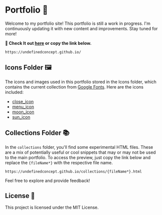# Portfolio 📝

Welcome to my portfolio site! This portfolio is still a work in progress. I'm continuously updating it with new content and improvements. Stay tuned for more!

**📌 Check It out [here](https://undefinedconcept.github.io/) or copy the link below.**
```
https://undefinedconcept.github.io/
```

## Icons Folder 🖼️

The icons and images used in this portfolio stored in the Icons folder, which contains the current collection from [Google Fonts](https://fonts.google.com/icons). Here are the icons included:
- [close_icon](https://fonts.google.com/icons?selected=Material%20Icons%3Aclose)
- [menu_icon](https://fonts.google.com/icons?selected=Material%20Icons%3Amenu)
- [moon_icon](https://fonts.google.com/icons?selected=Material%20Icons%3Abrightness_2)
- [sun_icon](https://fonts.google.com/icons?selected=Material%20Icons%3Awb_sunny)

## Collections Folder 📚

In the `collections` folder, you'll find some experimental HTML files. These are a mix of potentially useful or cool snippets that may or may not be used to the main portfolio. To access the preview, just copy the link below and replace the `{fileName*}` with the respective file name.
```
https://undefinedconcept.github.io/collections/{fileName*}.html
```

Feel free to explore and provide feedback!


## License 📜

This project is licensed under the MIT License.
